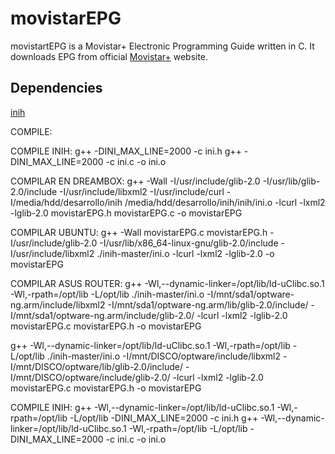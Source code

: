 # movistarEPG
movistartEPG is a Movistar+ Electronic Programming Guide written in C. It downloads EPG from official [Movistar+](https://comunicacion.movistarplus.es/wp-admin/admin-post.php) website.

## Dependencies ##

[inih ](https://github.com/benhoyt/inih#compile-time-options)


COMPILE:

COMPILE INIH:
g++ -DINI_MAX_LINE=2000 -c ini.h
g++ -DINI_MAX_LINE=2000 -c ini.c -o ini.o


COMPILAR EN DREAMBOX:
g++ -Wall  -I/usr/include/glib-2.0 -I/usr/lib/glib-2.0/include -I/usr/include/libxml2  -I/usr/include/curl  -I/media/hdd/desarrollo/inih /media/hdd/desarrollo/inih/inih/ini.o  -lcurl -lxml2 -lglib-2.0 movistarEPG.h movistarEPG.c  -o movistarEPG 

COMPILAR UBUNTU:
g++ -Wall movistarEPG.c movistarEPG.h -I/usr/include/glib-2.0 -I/usr/lib/x86_64-linux-gnu/glib-2.0/include -I/usr/include/libxml2 ./inih-master/ini.o   -lcurl -lxml2 -lglib-2.0 -o movistarEPG

COMPILAR ASUS ROUTER:
g++ -Wl,--dynamic-linker=/opt/lib/ld-uClibc.so.1 -Wl,-rpath=/opt/lib -L/opt/lib ./inih-master/ini.o -I/mnt/sda1/optware-ng.arm/include/libxml2 -I/mnt/sda1/optware-ng.arm/lib/glib-2.0/include/  -I/mnt/sda1/optware-ng.arm/include/glib-2.0/ -lcurl -lxml2 -lglib-2.0  movistarEPG.c movistarEPG.h -o movistarEPG

g++ -Wl,--dynamic-linker=/opt/lib/ld-uClibc.so.1 -Wl,-rpath=/opt/lib -L/opt/lib ./inih-master/ini.o -I/mnt/DISCO/optware/include/libxml2 -I/mnt/DISCO/optware/lib/glib-2.0/include/  -I/mnt/DISCO/optware/include/glib-2.0/ -lcurl -lxml2 -lglib-2.0  movistarEPG.c movistarEPG.h -o movistarEPG

COMPILE INIH:
g++ -Wl,--dynamic-linker=/opt/lib/ld-uClibc.so.1 -Wl,-rpath=/opt/lib -L/opt/lib -DINI_MAX_LINE=2000 -c ini.h
g++ -Wl,--dynamic-linker=/opt/lib/ld-uClibc.so.1 -Wl,-rpath=/opt/lib -L/opt/lib -DINI_MAX_LINE=2000 -c ini.c -o ini.o



